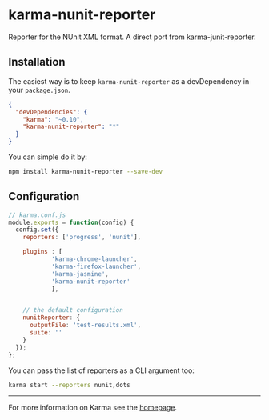 # karma-nunit-reporter

Reporter for the NUnit XML format. A direct port from karma-junit-reporter.

## Installation

The easiest way is to keep `karma-nunit-reporter` as a devDependency in your `package.json`.
```json
{
  "devDependencies": {
    "karma": "~0.10",
    "karma-nunit-reporter": "*"
  }
}
```

You can simple do it by:
```bash
npm install karma-nunit-reporter --save-dev
```

## Configuration
```js
// karma.conf.js
module.exports = function(config) {
  config.set({
    reporters: ['progress', 'nunit'],

    plugins : [
            'karma-chrome-launcher',
            'karma-firefox-launcher',
            'karma-jasmine',
            'karma-nunit-reporter'
            ],


    // the default configuration
    nunitReporter: {
      outputFile: 'test-results.xml',
      suite: ''
    }
  });
};
```

You can pass the list of reporters as a CLI argument too:
```bash
karma start --reporters nunit,dots
```

----

For more information on Karma see the [homepage].


[homepage]: http://karma-runner.github.com
